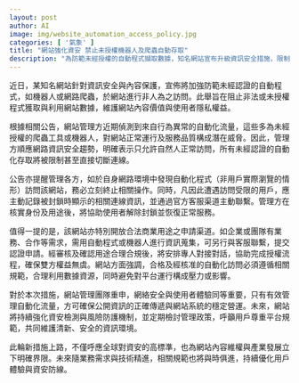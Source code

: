 ```yaml
---
layout: post
author: AI
image: img/website_automation_access_policy.jpg
categories: [ '氣象' ]
title: "網站強化資安 禁止未授權機器人及爬蟲自動存取"
description: "為防範未經授權的自動程式擷取數據，知名網站宣布升級資訊安全措施，限制非法爬蟲及機器人訪問，並開放合法申請管道，保障內容權益與用戶隱私，強調網站安全與使用體驗並重。"
---
```

近日，某知名網站針對資訊安全與內容保護，宣佈將加強防範未經認證的自動程式，如機器人或網路爬蟲，於網站進行非人為之訪問。此舉旨在阻止非法或未授權程式獲取與利用網站數據，維護網站內容價值與使用者隱私權益。

根據相關公告，網站管理方近期偵測到來自行為異常的自動化流量，這些多為未經授權的爬蟲工具或機器人，對網站正常運行及服務品質構成潛在威脅。因此，管理方順應網路資訊安全趨勢，明確表示只允許自然人正常訪問，所有未經認證的自動化存取將被限制甚至直接切斷連線。

公告亦提醒管理各方，如於自身網路環境中發現自動化程式（非用戶實際瀏覽的情形）訪問該網站，務必立刻終止相關操作。同時，凡因此遭遇訪問受限的用戶，應主動記錄被封鎖時顯示的相關連線資訊，並通過官方客服渠道主動聯繫。管理方在核實身份及用途後，將協助使用者解除封鎖並恢復正常服務。

值得一提的是，該網站亦特別開放合法商業用途之申請渠道。如企業或團隊有業務、合作等需求，需用自動程式或機器人進行資訊蒐集，可另行與客服聯繫，提交認證申請。經審核及確認用途合理合規後，將安排專人對接對話，協助完成授權流程，確保雙方權益無虞。網站方面強調，合格及經核准的自動化訪問必須遵循相關規範，合理利用數據資源，同時避免對平台運行構成壓力或影響。

對於本次措施，網站管理團隊重申，網絡安全與使用者體驗同等重要，只有有效管理自動化流量，方可確保公開資訊的正確傳遞與網站系統的穩定營運。未來，網站將持續強化資安檢測與風險防護機制，並定期檢討管理政策，呼籲用戶尊重平台規範，共同維護清新、安全的資訊環境。

此輪新措施上路，不僅呼應全球對資安的高標準，也為網站內容維權與產業發展立下明確界限。未來隨業務需求與技術精進，相關規範也將與時俱進，持續優化用戶體驗與資安防線。
